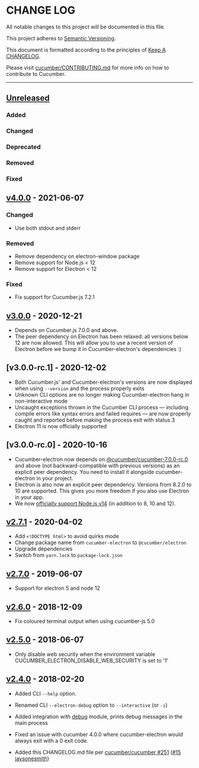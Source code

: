 # CHANGE LOG

All notable changes to this project will be documented in this file.

This project adheres to [Semantic Versioning](http://semver.org).

This document is formatted according to the principles of [Keep A CHANGELOG](http://keepachangelog.com).

Please visit [cucumber/CONTRIBUTING.md](https://github.com/cucumber/cucumber/blob/master/CONTRIBUTING.md) for more info on how to contribute to Cucumber.

----
## [Unreleased]

### Added

### Changed

### Deprecated

### Removed

### Fixed

## [v4.0.0] - 2021-06-07

### Changed

* Use both stdout and stderr

### Removed

* Remove dependency on electron-window package
* Remove support for Node.js < 12
* Remove support for Electron < 12

### Fixed

* Fix support for Cucumber.js 7.2.1

## [v3.0.0] - 2020-12-21

* Depends on Cucumber.js 7.0.0 and above.
* The peer dependency on Electron has been relaxed: all versions below 12 are now allowed. This will allow you to use a recent version of Electron before we bump it in Cucumber-electron's dependencies :)

## [v3.0.0-rc.1] - 2020-12-02

* Both Cucumber.js' and Cucumber-electron's versions are now displayed when using `--version` and the process properly exits
* Unknown CLI options are no longer making Cucumber-electron hang in non-interactive mode
* Uncaught exceptions thrown in the Cucumber CLI process — including compile errors like syntax errors and failed requires — are now properly caught and reported before making the process exit with status 3
* Electron 11 is now officially supported

## [v3.0.0-rc.0] - 2020-10-16

* Cucumber-electron now depends on [@cucumber/cucumber-7.0.0-rc.0](https://www.npmjs.com/package/@cucumber/cucumber) and above (not backward-compatible with previous versions) as an explicit peer dependency. You need to install it alongside cucumber-electron in your project.
* Electron is also now an explicit peer dependency. Versions from 8.2.0 to 10 are supported. This gives you more freedom if you also use Electron in your app.
* We now [officially support Node.js v14](https://github.com/cucumber/cucumber-electron/actions?query=workflow%3Abuild) (in addition to 8, 10 and 12).

## [v2.7.1] - 2020-04-02

* Add `<!DOCTYPE html>` to avoid quirks mode
* Change package name from `cucumber-electron` to `@cucumber/electron`
* Upgrade dependencies
* Switch from `yarn.lock` to `package-lock.json`

## [v2.7.0] - 2019-06-07

* Support for electron 5 and node 12

## [v2.6.0] - 2018-12-09

* Fix coloured terminal output when using cucumber-js 5.0

## [v2.5.0] - 2018-06-07

* Only disable web security when the environment variable CUCUMBER_ELECTRON_DISABLE_WEB_SECURITY is set to '1'

## [v2.4.0] - 2018-02-20

* Added CLI `--help` option.

* Renamed CLI `--electron-debug` option to `--interactive` (or `-i`)

* Added integration with [debug](https://github.com/visionmedia/debug) module, prints debug messages in the main process

* Fixed an issue with cucumber 4.0.0 where cucumber-electron would always exit with a 0 exit code.

* Added this CHANGELOG.md file per [cucumber/cucumber #251](https://github.com/cucumber/cucumber/issues/251) ([#15](https://github.com/cucumber/cucumber-electron/pull/15) [jaysonesmith](https://github.com/jaysonesmith))

<!-- Releases -->
[Unreleased]: https://github.com/cucumber/cucumber-electron/compare/v4.0.0...main
[v4.0.0]:      https://github.com/cucumber/cucumber-electron/compare/v3.0.0...v4.0.0
[v3.0.0]:      https://github.com/cucumber/cucumber-electron/compare/v3.0.0-rc1...v3.0.0
[v3.0.0-rc1]:  https://github.com/cucumber/cucumber-electron/compare/v3.0.0-rc0...v3.0.0-rc1
[v3.0.0-rc0]:  https://github.com/cucumber/cucumber-electron/compare/v2.7.1...v3.0.0-rc0
[v2.7.1]:      https://github.com/cucumber/cucumber-electron/compare/v2.7.0...v2.7.1
[v2.7.0]:      https://github.com/cucumber/cucumber-electron/compare/v2.6.0...v2.7.0
[v2.6.0]:      https://github.com/cucumber/cucumber-electron/compare/v2.5.0...v2.6.0
[v2.5.0]:      https://github.com/cucumber/cucumber-electron/compare/v2.4.0...v2.5.0
[v2.4.0]:      https://github.com/cucumber/cucumber-electron/releases/tag/v2.4.0

<!-- Contributors -->
[artemave]:       https://github.com/artemave
[aslakhellesoy]:  https://github.com/aslakhellesoy
[jaysonesmith]:   https://github.com/jaysonesmith
[jbpros]:         https://github.com/jbpros
[joshski]:        https://github.com/joshski
[romaingweb]:     https://github.com/romaingweb
